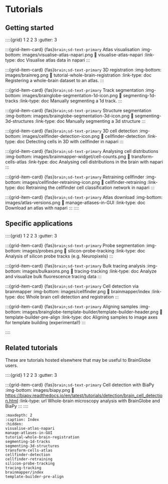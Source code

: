 # Tutorials

## Getting started

::::{grid} 1 2 2 3
:gutter: 3

:::{grid-item-card} {fas}`brain;sd-text-primary` Atlas visualisation
:img-bottom: images/visualise-atlas-napari.png
:link: visualise-atlas-napari
:link-type: doc
Visualise atlas data in napari
:::

:::{grid-item-card} {fas}`brain;sd-text-primary` 3D registration
:img-bottom: images/brainreg.png
:link: tutorial-whole-brain-registration
:link-type: doc
Registering a whole-brain dataset to an atlas.
:::

:::{grid-item-card} {fas}`brain;sd-text-primary` Track segmentation
:img-bottom: images/brainglobe-segmentation-1d-icon.png
:link: segmenting-1d-tracks
:link-type: doc
Manually segmenting a 1d track.
:::

:::{grid-item-card} {fas}`brain;sd-text-primary` Structure segmentation
:img-bottom: images/brainglobe-segmentation-3d-icon.png
:link: segmenting-3d-structures
:link-type: doc
Manually segmenting a 3d structure
:::

:::{grid-item-card} {fas}`brain;sd-text-primary` 3D cell detection
:img-bottom: images/cellfinder-detection-icon.png
:link: cellfinder-detection
:link-type: doc
Detecting cells in 3D with cellfinder in napari
:::

:::{grid-item-card} {fas}`brain;sd-text-primary` Analysing cell distributions
:img-bottom: images/brainmapper-widget/cell-counts.png
:link: transform-cells-atlas
:link-type: doc
Analysing cell distributions in the brain with napari
:::

:::{grid-item-card} {fas}`brain;sd-text-primary` Retraining cellfinder
:img-bottom: images/cellfinder-retraining-icon.png
:link: cellfinder-retraining
:link-type: doc
Retraining the cellfinder cell classification network in napari
:::

:::{grid-item-card} {fas}`brain;sd-text-primary` Atlas download
:img-bottom: images/atlas-versions.png
:link: manage-atlases-in-GUI
:link-type: doc
Download an atlas with napari
:::
::::

## Specific applications

::::{grid} 1 2 2 3
:gutter: 3

:::{grid-item-card} {fas}`brain;sd-text-primary` Probe segmentation
:img-bottom: images/probes.png
:link: silicon-probe-tracking
:link-type: doc
Analysis of silicon probe tracks (e.g. Neuropixels)
:::

:::{grid-item-card} {fas}`brain;sd-text-primary` Bulk tracing analysis
:img-bottom: images/bulkaxons.png
:link: tracing-tracking
:link-type: doc
Analyze and visualize bulk fluorescence tracing data
:::

:::{grid-item-card} {fas}`brain;sd-text-primary` Cell detection via brainmapper
:img-bottom: images/cellfinder.png
:link: brainmapper/index
:link-type: doc
Whole brain cell detection and registration
:::

:::{grid-item-card} {fas}`brain;sd-text-primary` Aligning samples
:img-bottom: images/brainglobe-template-builder/template-builder-header.png
:link: template-builder-pre-align
:link-type: doc
Aligning samples to image axes for template building (experimental!)
:::

::::

## Related tutorials
These are tutorials hosted elsewhere that may be useful to BrainGlobe users.

::::{grid} 1 2 2 3
:gutter: 3

:::{grid-item-card} {fas}`brain;sd-text-primary` Cell detection with BiaPy
:img-bottom: images/biapy.png
:link: https://biapy.readthedocs.io/en/latest/tutorials/detection/brain_cell_detection.html
:link-type: url
Whole-brain microscopy analysis with BrainGlobe and BiaPy
:::
::::

```{toctree}
:maxdepth: 2
:caption: Index
:hidden:
visualise-atlas-napari
manage-atlases-in-GUI
tutorial-whole-brain-registration
segmenting-1d-tracks
segmenting-3d-structures
transform-cells-atlas
cellfinder-detection
cellfinder-retraining
silicon-probe-tracking
tracing-tracking
brainmapper/index
template-builder-pre-align

```
